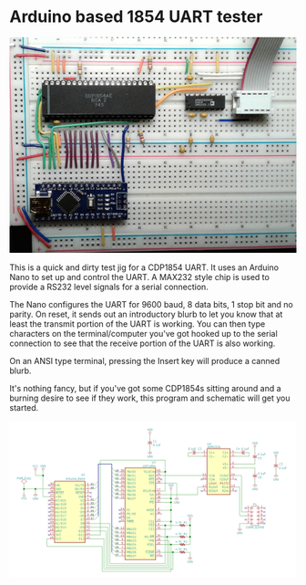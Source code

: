 # Arduino based 1854 UART tester

![1854 UART tester](1854_UART_tester.jpg "1854 UART tester")

This is a quick and dirty test jig for a CDP1854 UART. It uses an
Arduino Nano to set up and control the UART. A MAX232 style chip is
used to provide a RS232 level signals for a serial connection.

The Nano configures the UART for 9600 baud, 8 data bits, 1 stop bit and
no parity. On reset, it sends out an introductory blurb to let you know
that at least the transmit portion of the UART is working. You can then
type characters on the terminal/computer you've got hooked up to the
serial connection to see that the receive portion of the UART is also
working.

On an ANSI type terminal, pressing the Insert key will produce a canned
blurb.

It's nothing fancy, but if you've got some CDP1854s sitting around and
a burning desire to see if they work, this program and schematic will
get you started.

![1854 UART tester schematic](1854_UART_tester.png "1854 UART tester schematic")
